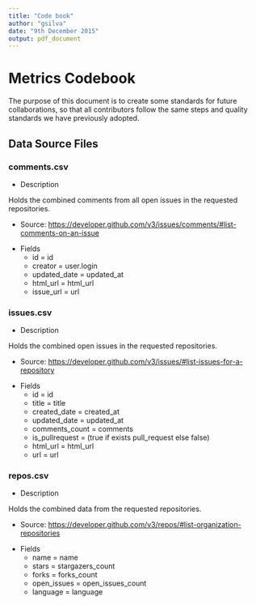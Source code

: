 ```yaml
---
title: "Code book"
author: "gsilva"
date: "9th December 2015"
output: pdf_document
---
```


# Metrics Codebook

The purpose of this document is to create some standards for future collaborations, so that all contributors follow the same steps and quality standards we have previously adopted. 

## Data Source Files

### comments.csv

- Description
 
Holds the combined comments from all open issues in the requested repositories.

- Source: https://developer.github.com/v3/issues/comments/#list-comments-on-an-issue

* Fields
  * id	          = id
  * creator	      = user.login
  * updated_date	= updated_at
  * html_url	    = html_url
  * issue_url     = url

### issues.csv

- Description
 
Holds the combined open issues in the requested repositories.

- Source: https://developer.github.com/v3/issues/#list-issues-for-a-repository

* Fields
  * id	            = id
  * title	          = title
  * created_date	  = created_at
  * updated_date	  = updated_at
  * comments_count	= comments
  * is_pullrequest	= (true if exists pull_request else false)
  * html_url	      = html_url
  * url             = url

### repos.csv

- Description
 
Holds the combined data from the requested repositories.

- Source: https://developer.github.com/v3/repos/#list-organization-repositories

* Fields
  * name	      = name
  * stars	      = stargazers_count
  * forks	      = forks_count
  * open_issues	= open_issues_count
  * language    = language
